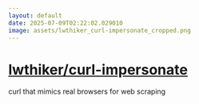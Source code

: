 ```yaml
---
layout: default
date: 2025-07-09T02:22:02.029010
image: assets/lwthiker_curl-impersonate_cropped.png
---
```


# [lwthiker/curl-impersonate](https://github.com/lwthiker/curl-impersonate)

curl that mimics real browsers for web scraping
